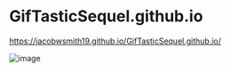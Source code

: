 # GifTasticSequel.github.io

https://jacobwsmith19.github.io/GifTasticSequel.github.io/

![image](https://user-images.githubusercontent.com/47361606/211427490-1880c0b0-c20f-422f-8ca5-c8da6d4c54af.png)

